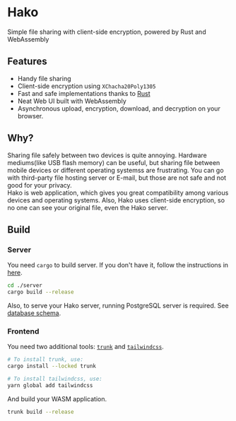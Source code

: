 # Hako
Simple file sharing with client-side encryption, powered by Rust and WebAssembly

## Features
* Handy file sharing
* Client-side encryption using `XChacha20Poly1305`
* Fast and safe implementations thanks to [Rust](https://www.rust-lang.org/)
* Neat Web UI built with WebAssembly
* Asynchronous upload, encryption, download, and decryption on your browser.

## Why?
Sharing file safely between two devices is quite annoying. Hardware mediums(like USB flash memory) can be useful, but sharing file between mobile devices or different operating systemss are frustrating.
You can go with third-party file hosting server or E-mail, but those are not safe and not good for your privacy.  
Hako is web application, which gives you great compatibility among various devices and operating systems. Also, Hako uses client-side encryption, so no one can see your original file, even the Hako server.

## Build
### Server
You need `cargo` to build server. If you don't have it, follow the instructions in [here](https://www.rust-lang.org/tools/install).
```sh
cd ./server
cargo build --release
```
Also, to serve your Hako server, running PostgreSQL server is required. See [database schema](./server/schema.sql).

### Frontend
You need two additional tools: [`trunk`](https://trunkrs.dev/) and [`tailwindcss`](https://tailwindcss.com/).
```sh
# To install trunk, use:
cargo install --locked trunk

# To install tailwindcss, use:
yarn global add tailwindcss
```

And build your WASM application.
```sh
trunk build --release
```
